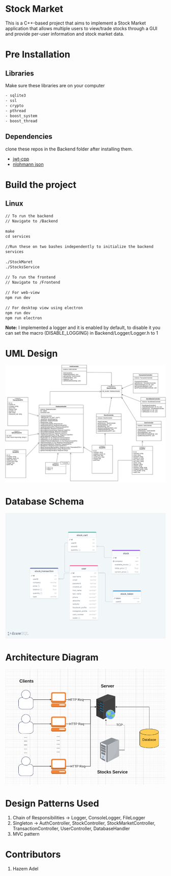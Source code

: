 # Stock Market
This is a C++-based project that aims to implement a Stock Market application that allows multiple users to view/trade stocks through a GUI and provide per-user information and stock market data.

# Pre Installation
## Libraries
Make sure these libraries are on your computer
```
- sqlite3
- ssl
- crypto
- pthread
- boost_system
- boost_thread
```
## Dependencies
clone these repos in the Backend folder after installing them.
- [jwt-cpp](https://github.com/Thalhammer/jwt-cpp)
- [nlohmann json](https://github.com/nlohmann/json)



# Build the project

## Linux
```command
// To run the backend
// Navigate to /Backend

make
cd services

//Run these on two bashes independently to initialize the backend services

./StockMaret
./StocksService

// To run the frontend
// Navigate to /Frontend

// For web-view
npm run dev

// For desktop view using electron
npm run dev
npm run electron
```

**Note:** I implemented a logger and it is enabled by default, to disable it you can set the macro (DISABLE_LOGGING) in Backend/Logger/Logger.h to 1
  

# UML Design
![Stock Market](Design%20System/Stock%20Market.jpg)

# Database Schema
![Database Schema](Design%20System/Database%20Schema.png)

# Architecture Diagram
![Architecture Diagram](Design%20System/Architecture%20Diagram.png)

# Design Patterns Used
1. Chain of Responsibilities -> Logger, ConsoleLogger, FileLogger
2. Singleton -> AuthController, StockController, StockMarketController, TransactionController, UserController, DatabaseHandler
3. MVC pattern

# Contributors
1. Hazem Adel



